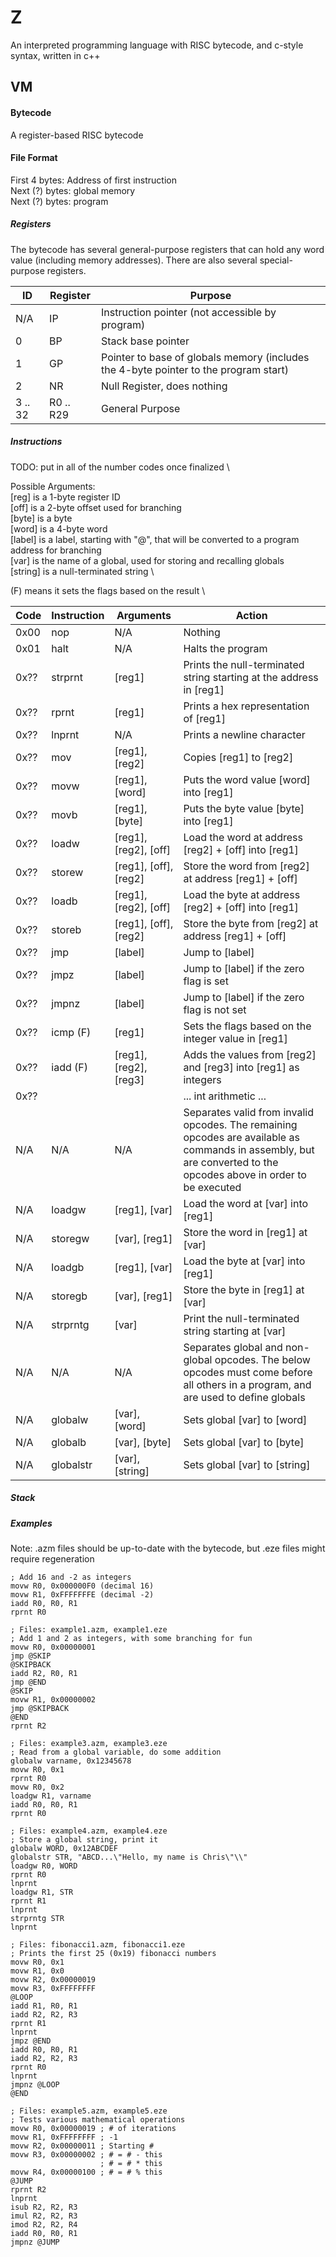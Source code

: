 # Z
An interpreted programming language with RISC bytecode, and c-style syntax, written in c++

## VM
#### Bytecode
A register-based RISC bytecode

#### File Format
First 4 bytes: Address of first instruction \
Next (?) bytes: global memory \
Next (?) bytes: program

##### Registers
The bytecode has several general-purpose registers that can hold any word value (including memory addresses).
There are also several special-purpose registers.

ID      | Register      | Purpose
---     | ---           | ---
N/A     | IP            | Instruction pointer (not accessible by program)
0       | BP            | Stack base pointer
1       | GP            | Pointer to base of globals memory (includes the 4-byte pointer to the program start)
2       | NR            | Null Register, does nothing
3 .. 32 | R0 .. R29     | General Purpose


##### Instructions

TODO: put in all of the number codes once finalized \

Possible Arguments: \
[reg] is a 1-byte register ID \
[off] is a 2-byte offset used for branching \
[byte] is a byte \
[word] is a 4-byte word \
[label] is a label, starting with "@", that will be converted to a program address for branching \
[var] is the name of a global, used for storing and recalling globals \
[string] is a null-terminated string \

(F) means it sets the flags based on the result \

Code    | Instruction   | Arguments                 | Action
---     | ---           | ---                       | ---
0x00    | nop           | N/A                       | Nothing
0x01    | halt          | N/A                       | Halts the program
0x??    | strprnt       | [reg1]                    | Prints the null-terminated string starting at the address in [reg1]
0x??    | rprnt         | [reg1]                    | Prints a hex representation of [reg1]
0x??    | lnprnt        | N/A                       | Prints a newline character
0x??    | mov           | [reg1], [reg2]            | Copies [reg1] to [reg2]
0x??    | movw          | [reg1], [word]            | Puts the word value [word] into [reg1]
0x??    | movb          | [reg1], [byte]            | Puts the byte value [byte] into [reg1]
0x??    | loadw         | [reg1], [reg2], [off]     | Load the word at address [reg2] + [off] into [reg1] 
0x??    | storew        | [reg1], [off], [reg2]     | Store the word from [reg2] at address [reg1] + [off]
0x??    | loadb         | [reg1], [reg2], [off]     | Load the byte at address [reg2] + [off] into [reg1] 
0x??    | storeb        | [reg1], [off], [reg2]     | Store the byte from [reg2] at address [reg1] + [off]
0x??    | jmp           | [label]                   | Jump to [label]
0x??    | jmpz          | [label]                   | Jump to [label] if the zero flag is set
0x??    | jmpnz         | [label]                   | Jump to [label] if the zero flag is not set
0x??    | icmp      (F) | [reg1]                    | Sets the flags based on the integer value in [reg1]
0x??    | iadd      (F) | [reg1], [reg2], [reg3]    | Adds the values from [reg2] and [reg3] into [reg1] as integers
0x?? | | | ... int arithmetic ...
N/A     | N/A           | N/A                       | Separates valid from invalid opcodes. The remaining opcodes are available as commands in assembly, but are converted to the opcodes above in order to be executed
N/A     | loadgw        | [reg1], [var]             | Load the word at [var] into [reg1]
N/A     | storegw       | [var], [reg1]             | Store the word in [reg1] at [var]
N/A     | loadgb        | [reg1], [var]             | Load the byte at [var] into [reg1]
N/A     | storegb       | [var], [reg1]             | Store the byte in [reg1] at [var]
N/A     | strprntg      | [var]                     | Print the null-terminated string starting at [var]
N/A     | N/A           | N/A                       | Separates global and non-global opcodes. The below opcodes must come before all others in a program, and are used to define globals
N/A     | globalw       | [var], [word]             | Sets global [var] to [word]
N/A     | globalb       | [var], [byte]             | Sets global [var] to [byte]
N/A     | globalstr     | [var], [string]           | Sets global [var] to [string]

##### Stack

##### Examples
Note: .azm files should be up-to-date with the bytecode, but .eze files might require regeneration
```
; Add 16 and -2 as integers
movw R0, 0x000000F0 (decimal 16)
movw R1, 0xFFFFFFFE (decimal -2)
iadd R0, R0, R1
rprnt R0
```
```
; Files: example1.azm, example1.eze
; Add 1 and 2 as integers, with some branching for fun
movw R0, 0x00000001
jmp @SKIP
@SKIPBACK
iadd R2, R0, R1
jmp @END
@SKIP
movw R1, 0x00000002
jmp @SKIPBACK
@END
rprnt R2
```
```
; Files: example3.azm, example3.eze
; Read from a global variable, do some addition
globalw varname, 0x12345678
movw R0, 0x1
rprnt R0
movw R0, 0x2
loadgw R1, varname
iadd R0, R0, R1
rprnt R0
```
```
; Files: example4.azm, example4.eze
; Store a global string, print it
globalw WORD, 0x12ABCDEF
globalstr STR, "ABCD...\"Hello, my name is Chris\"\\"
loadgw R0, WORD
rprnt R0
lnprnt
loadgw R1, STR
rprnt R1
lnprnt
strprntg STR
lnprnt
```
```
; Files: fibonacci1.azm, fibonacci1.eze
; Prints the first 25 (0x19) fibonacci numbers
movw R0, 0x1
movw R1, 0x0
movw R2, 0x00000019
movw R3, 0xFFFFFFFF
@LOOP
iadd R1, R0, R1
iadd R2, R2, R3
rprnt R1
lnprnt
jmpz @END
iadd R0, R0, R1
iadd R2, R2, R3
rprnt R0
lnprnt
jmpnz @LOOP
@END
```
```
; Files: example5.azm, example5.eze
; Tests various mathematical operations
movw R0, 0x00000019 ; # of iterations
movw R1, 0xFFFFFFFF ; -1
movw R2, 0x00000011 ; Starting #
movw R3, 0x00000002 ; # = # - this
                    ; # = # * this
movw R4, 0x00000100 ; # = # % this
@JUMP
rprnt R2
lnprnt
isub R2, R2, R3
imul R2, R2, R3
imod R2, R2, R4
iadd R0, R0, R1
jmpnz @JUMP
```